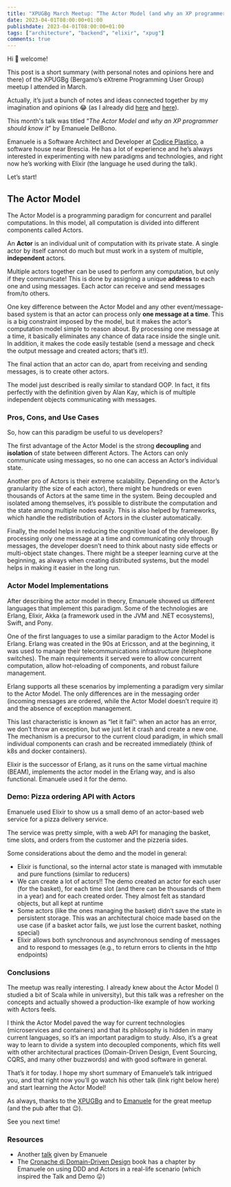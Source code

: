 ```yaml
---
title: "XPUGBg March Meetup: “The Actor Model (and why an XP programmer should know it)“"
date: 2023-04-01T08:00:00+01:00
publishdate: 2023-04-01T08:00:00+01:00
tags: ["architecture", "backend", "elixir", "xpug"]
comments: true
---
```


Hi 👋 welcome!

This post is a short summary (with personal notes and opinions here and there) of the XPUGBg (Bergamo’s eXtreme Programming User Group) meetup I attended in March.

Actually, it’s just a bunch of notes and ideas connected together by my imagination and opinions 😂 (as I already did [here](http://marcobacis.dev/blog/2022-dec-mars-rover-kata-meetup/) and [here](http://marcobacis.dev/blog/2023-jan-xp-codebase-meetup/)).

This month's talk was titled “*The Actor Model and why an XP programmer should know it*” by Emanuele DelBono.

Emanuele is a Software Architect and Developer at [Codice Plastico](https://codiceplastico.com/), a software house near Brescia. He has a lot of experience and he’s always interested in experimenting with new paradigms and technologies, and right now he’s working with Elixir (the language he used during the talk).

Let’s start!

## The Actor Model

The Actor Model is a programming paradigm for concurrent and parallel computations. In this model, all computation is divided into different components called Actors.

An **Actor** is an individual unit of computation with its private state. A single actor by itself cannot do much but must work in a system of multiple, **independent** actors.

Multiple actors together can be used to perform any computation, but only if they communicate! This is done by assigning a unique **address** to each one and using messages. Each actor can receive and send messages from/to others.

One key difference between the Actor Model and any other event/message-based system is that an actor can process only **one message at a time**. This is a big constraint imposed by the model, but it makes the actor’s computation model simple to reason about. By processing one message at a time, it basically eliminates any chance of data race inside the single unit. In addition, it makes the code easily testable (send a message and check the output message and created actors; that’s it!).

The final action that an actor can do, apart from receiving and sending messages, is to create other actors.

The model just described is really similar to standard OOP. In fact, it fits perfectly with the definition given by Alan Kay, which is of multiple independent objects communicating with messages.

### Pros, Cons, and Use Cases

So, how can this paradigm be useful to us developers?

The first advantage of the Actor Model is the strong **decoupling** and **isolation** of state between different Actors. The Actors can only communicate using messages, so no one can access an Actor’s individual state.

Another pro of Actors is their extreme scalability. Depending on the Actor’s granularity (the size of each actor), there might be hundreds or even thousands of Actors at the same time in the system. Being decoupled and isolated among themselves, it’s possible to distribute the computation and the state among multiple nodes easily. This is also helped by frameworks, which handle the redistribution of Actors in the cluster automatically.

Finally, the model helps in reducing the cognitive load of the developer. By processing only one message at a time and communicating only through messages, the developer doesn’t need to think about nasty side effects or multi-object state changes. There might be a steeper learning curve at the beginning, as always when creating distributed systems, but the model helps in making it easier in the long run.

### Actor Model Implementations

After describing the actor model in theory, Emanuele showed us different languages that implement this paradigm. Some of the technologies are Erlang, Elixir, Akka (a framework used in the JVM and .NET ecosystems), Swift, and Pony.

One of the first languages to use a similar paradigm to the Actor Model is Erlang. Erlang was created in the 90s at Ericsson, and at the beginning, it was used to manage their telecommunications infrastructure (telephone switches). The main requirements it served were to allow concurrent computation, allow hot-reloading of components, and robust failure management.

Erlang supports all these scenarios by implementing a paradigm very similar to the Actor Model. The only differences are in the messaging order (incoming messages are ordered, while the Actor Model doesn’t require it) and the absence of exception management.

This last characteristic is known as “let it fail”: when an actor has an error, we don’t throw an exception, but we just let it crash and create a new one. The mechanism is a precursor to the current cloud paradigm, in which small individual components can crash and be recreated immediately (think of k8s and docker containers).

Elixir is the successor of Erlang, as it runs on the same virtual machine (BEAM), implements the actor model in the Erlang way, and is also functional. Emanuele used it for the demo.

### Demo: Pizza ordering API with Actors

Emanuele used Elixir to show us a small demo of an actor-based web service for a pizza delivery service.

The service was pretty simple, with a web API for managing the basket, time slots, and orders from the customer and the pizzeria sides.

Some considerations about the demo and the model in general:

- Elixir is functional, so the internal actor state is managed with immutable and pure functions (similar to reducers)
- We can create a lot of actors!! The demo created an actor for each user (for the basket), for each time slot (and there can be thousands of them in a year) and for each created order. They almost felt as standard objects, but all kept at runtime
- Some actors (like the ones managing the basket) didn’t save the state in persistent storage. This was an architectural choice made based on the use case (if a basket actor fails, we just lose the current basket, nothing special)
- Elixir allows both synchronous and asynchronous sending of messages and to respond to messages (e.g., to return errors to clients in the http endpoints)

### Conclusions

The meetup was really interesting. I already knew about the Actor Model (I studied a bit of Scala while in university), but this talk was a refresher on the concepts and actually showed a production-like example of how working with Actors feels.

I think the Actor Model paved the way for current technologies (microservices and containers) and that its philosophy is hidden in many current languages, so it’s an important paradigm to study. Also, it’s a great way to learn to divide a system into decoupled components, which fits well with other architectural practices (Domain-Driven Design, Event Sourcing, CQRS, and many other buzzwords) and with good software in general.

That’s it for today. I hope my short summary of Emanuele’s talk intrigued you, and that right now you’ll go watch his other talk (link right below here) and start learning the Actor Model!

As always, thanks to the [XPUGBg](https://www.meetup.com/it-IT/xpugbg/) and to [Emanuele](https://www.linkedin.com/in/emanueledb/) for the great meetup (and the pub after that 😉).

See you next time!

### Resources

* Another [talk](https://blog.codiceplastico.com/events/avanscoperta-introduzione-actor-model) given by Emanuele
* The [Cronache di Domain-Driven Design](https://www.amazon.it/Cronache-Domain-Driven-esperienze-progetti-raccontati/dp/8894255697/) book has a chapter by Emanuele on using DDD and Actors in a real-life scenario (which inspired the Talk and Demo 😛)